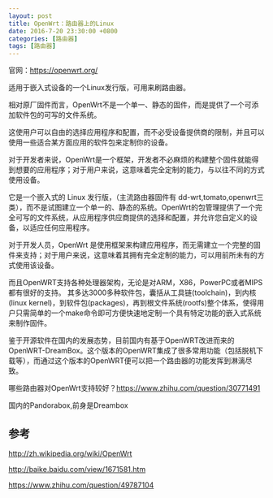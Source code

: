 ```yaml
---
layout: post
title: OpenWrt：路由器上的Linux
date: 2016-7-20 23:30:00 +0800
categories: [路由器]
tags: [路由器]
---
```

官网：https://openwrt.org/

适用于嵌入式设备的一个Linux发行版，可用来刷路由器。

相对原厂固件而言，OpenWrt不是一个单一、静态的固件，而是提供了一个可添加软件包的可写的文件系统。

这使用户可以自由的选择应用程序和配置，而不必受设备提供商的限制，并且可以使用一些适合某方面应用的软件包来定制你的设备。

对于开发者来说，OpenWrt是一个框架，开发者不必麻烦的构建整个固件就能得到想要的应用程序；对于用户来说，这意味着完全定制的能力，与以往不同的方式使用设备。

它是一个嵌入式的 Linux 发行版，（主流路由器固件有 dd-wrt,tomato,openwrt三类），而不是试图建立一个单一的、静态的系统。OpenWrt的包管理提供了一个完全可写的文件系统，从应用程序供应商提供的选择和配置，并允许您自定义的设备，以适应任何应用程序。

对于开发人员，OpenWrt 是使用框架来构建应用程序，而无需建立一个完整的固件来支持；对于用户来说，这意味着其拥有完全定制的能力，可以用前所未有的方式使用该设备。

而且OpenWRT支持各种处理器架构，无论是对ARM，X86，PowerPC或者MIPS都有很好的支持。 其多达3000多种软件包，囊括从工具链(toolchain)，到内核(linux kernel)，到软件包(packages)，再到根文件系统(rootfs)整个体系，使得用户只需简单的一个make命令即可方便快速地定制一个具有特定功能的嵌入式系统来制作固件。

鉴于开源软件在国内的发展态势，目前国内有基于OpenWRT改进而来的OpenWRT-DreamBox。这个版本的OpenWRT集成了很多常用功能（包括脱机下载等），而通过这个版本的OpenWRT便可以把一个路由器的功能发挥到淋漓尽致。

哪些路由器对OpenWrt支持较好？https://www.zhihu.com/question/30771491


国内的Pandorabox,前身是Dreambox


## 参考
http://zh.wikipedia.org/wiki/OpenWrt

http://baike.baidu.com/view/1671581.htm

https://www.zhihu.com/question/49787104